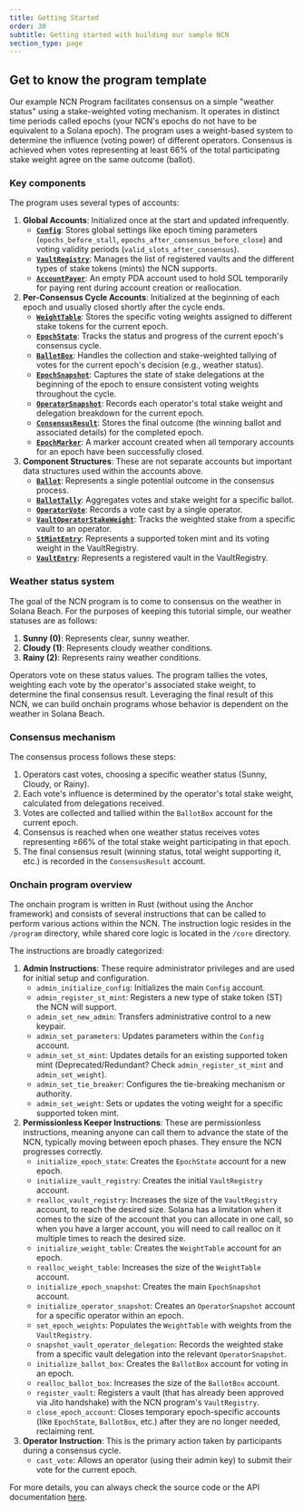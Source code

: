 ```yaml
---
title: Getting Started
order: 30
subtitle: Getting started with building our sample NCN
section_type: page
---
```


## Get to know the program template

Our example NCN Program facilitates consensus on a simple "weather status" using a stake-weighted voting mechanism. It operates in distinct time periods called epochs (your NCN's epochs do not have to be equivalent to a Solana epoch). The program uses a weight-based system to determine the influence (voting power) of different operators. Consensus is achieved when votes representing at least 66% of the total participating stake weight agree on the same outcome (ballot).

### Key components

The program uses several types of accounts:

1.  **Global Accounts**: Initialized once at the start and updated infrequently.
    - **[`Config`](#config)**: Stores global settings like epoch timing parameters (`epochs_before_stall`, `epochs_after_consensus_before_close`) and voting validity periods (`valid_slots_after_consensus`).
    - **[`VaultRegistry`](#vaultregistry)**: Manages the list of registered vaults and the different types of stake tokens (mints) the NCN supports.
    - **[`AccountPayer`](#accountpayer)**: An empty PDA account used to hold SOL temporarily for paying rent during account creation or reallocation.
2.  **Per-Consensus Cycle Accounts**: Initialized at the beginning of each epoch and usually closed shortly after the cycle ends.
    - **[`WeightTable`](#weighttable)**: Stores the specific voting weights assigned to different stake tokens for the current epoch.
    - **[`EpochState`](#epochaccountstatus)**: Tracks the status and progress of the current epoch's consensus cycle.
    - **[`BallotBox`](#ballotbox)**: Handles the collection and stake-weighted tallying of votes for the current epoch's decision (e.g., weather status).
    - **[`EpochSnapshot`](#epochsnapshot)**: Captures the state of stake delegations at the beginning of the epoch to ensure consistent voting weights throughout the cycle.
    - **[`OperatorSnapshot`](#operatorsnapshot)**: Records each operator's total stake weight and delegation breakdown for the current epoch.
    - **[`ConsensusResult`](#consensusresult)**: Stores the final outcome (the winning ballot and associated details) for the completed epoch.
    - **[`EpochMarker`](#epochmarker)**: A marker account created when all temporary accounts for an epoch have been successfully closed.
3.  **Component Structures**: These are not separate accounts but important data structures used within the accounts above.
    - **[`Ballot`](#ballot)**: Represents a single potential outcome in the consensus process.
    - **[`BallotTally`](#ballottally)**: Aggregates votes and stake weight for a specific ballot.
    - **[`OperatorVote`](#operatorvote)**: Records a vote cast by a single operator.
    - **[`VaultOperatorStakeWeight`](#vaultoperatorstakeweight)**: Tracks the weighted stake from a specific vault to an operator.
    - **[`StMintEntry`](#stmintentry)**: Represents a supported token mint and its voting weight in the VaultRegistry.
    - **[`VaultEntry`](#vaultentry)**: Represents a registered vault in the VaultRegistry.

### Weather status system

The goal of the NCN program is to come to consensus on the weather in Solana Beach. For the purposes of keeping this tutorial simple, our weather statuses are as follows:

1. **Sunny (0)**: Represents clear, sunny weather.
2. **Cloudy (1)**: Represents cloudy weather conditions.
3. **Rainy (2)**: Represents rainy weather conditions.

Operators vote on these status values. The program tallies the votes, weighting each vote by the operator's associated stake weight, to determine the final consensus result. Leveraging the final result of this NCN, we can build onchain programs whose behavior is dependent on the weather in Solana Beach.

### Consensus mechanism

The consensus process follows these steps:

1. Operators cast votes, choosing a specific weather status (Sunny, Cloudy, or Rainy).
2. Each vote's influence is determined by the operator's total stake weight, calculated from delegations received.
3. Votes are collected and tallied within the `BallotBox` account for the current epoch.
4. Consensus is reached when one weather status receives votes representing ≥66% of the total stake weight participating in that epoch.
5. The final consensus result (winning status, total weight supporting it, etc.) is recorded in the `ConsensusResult` account.

### Onchain program overview

The onchain program is written in Rust (without using the Anchor framework) and consists of several instructions that can be called to perform various actions within the NCN. The instruction logic resides in the `/program` directory, while shared core logic is located in the `/core` directory.

The instructions are broadly categorized:

1.  **Admin Instructions**: These require administrator privileges and are used for initial setup and configuration.
    - `admin_initialize_config`: Initializes the main `Config` account.
    - `admin_register_st_mint`: Registers a new type of stake token (ST) the NCN will support.
    - `admin_set_new_admin`: Transfers administrative control to a new keypair.
    - `admin_set_parameters`: Updates parameters within the `Config` account.
    - `admin_set_st_mint`: Updates details for an existing supported token mint (Deprecated/Redundant? Check `admin_register_st_mint` and `admin_set_weight`).
    - `admin_set_tie_breaker`: Configures the tie-breaking mechanism or authority.
    - `admin_set_weight`: Sets or updates the voting weight for a specific supported token mint.
2.  **Permissionless Keeper Instructions**: These are permissionless instructions, meaning anyone can call them to advance the state of the NCN, typically moving between epoch phases. They ensure the NCN progresses correctly.
    - `initialize_epoch_state`: Creates the `EpochState` account for a new epoch.
    - `initialize_vault_registry`: Creates the initial `VaultRegistry` account.
    - `realloc_vault_registry`: Increases the size of the `VaultRegistry` account, to reach the desired size. Solana has a limitation when it comes to the size of the account that you can allocate in one call, so when you have a larger account, you will need to call realloc on it multiple times to reach the desired size.
    - `initialize_weight_table`: Creates the `WeightTable` account for an epoch.
    - `realloc_weight_table`: Increases the size of the `WeightTable` account.
    - `initialize_epoch_snapshot`: Creates the main `EpochSnapshot` account.
    - `initialize_operator_snapshot`: Creates an `OperatorSnapshot` account for a specific operator within an epoch.
    - `set_epoch_weights`: Populates the `WeightTable` with weights from the `VaultRegistry`.
    - `snapshot_vault_operator_delegation`: Records the weighted stake from a specific vault delegation into the relevant `OperatorSnapshot`.
    - `initialize_ballot_box`: Creates the `BallotBox` account for voting in an epoch.
    - `realloc_ballot_box`: Increases the size of the `BallotBox` account.
    - `register_vault`: Registers a vault (that has already been approved via Jito handshake) with the NCN program's `VaultRegistry`.
    - `close_epoch_account`: Closes temporary epoch-specific accounts (like `EpochState`, `BallotBox`, etc.) after they are no longer needed, reclaiming rent.
3.  **Operator Instruction**: This is the primary action taken by participants during a consensus cycle.
    - `cast_vote`: Allows an operator (using their admin key) to submit their vote for the current epoch.

For more details, you can always check the source code or the API documentation [here](https://github.com/jito-foundation/ncn-template).
